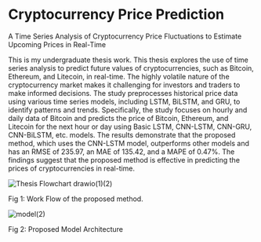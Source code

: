 # Cryptocurrency Price Prediction
A Time Series Analysis of Cryptocurrency Price Fluctuations to Estimate Upcoming Prices in Real-Time

This is my undergraduate thesis work. This thesis explores the use of time series analysis to predict future values of cryptocurrencies, such as Bitcoin, Ethereum, and Litecoin, in real-time. The highly volatile nature of the cryptocurrency market makes it challenging for investors and traders to make informed decisions. The study preprocesses historical price data using various time series models, including LSTM, BiLSTM, and GRU, to identify patterns and trends. Specifically, the study focuses on hourly and daily data of Bitcoin and predicts the price of Bitcoin, Ethereum, and Litecoin for the next hour or day using Basic LSTM, CNN-LSTM, CNN-GRU, CNN-BiLSTM, etc. models. The results demonstrate that the proposed method, which uses the CNN-LSTM model, outperforms other models and has an RMSE of 235.97, an MAE of 135.42, and a MAPE of 0.47%. The findings suggest that the proposed method is effective in predicting the prices of cryptocurrencies in real-time.

![Thesis Flowchart drawio(1)(2)](https://user-images.githubusercontent.com/82276211/226086458-bf41bd42-c5d4-4d21-a885-422e70a84ee2.png)

Fig 1: Work Flow of the proposed method.



![model(2)](https://user-images.githubusercontent.com/82276211/226086524-88d1f96b-eafe-47e3-84aa-369747fa5c28.png)

Fig 2: Proposed Model Architecture



